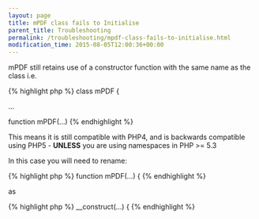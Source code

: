 ```yaml
---
layout: page
title: mPDF class fails to Initialise
parent_title: Troubleshooting
permalink: /troubleshooting/mpdf-class-fails-to-initialise.html
modification_time: 2015-08-05T12:00:36+00:00
---
```


mPDF still retains use of a constructor function with the same name as the class i.e.

{% highlight php %}
class mPDF {

...

function mPDF(...)
{% endhighlight %}

This means it is still compatible with PHP4, and is backwards compatible using PHP5 - **UNLESS** you are using namespaces in PHP &gt;= 5.3

In this case you will need to rename:

{% highlight php %}
function mPDF(...) {
{% endhighlight %}

as

{% highlight php %}
__construct(...) {
{% endhighlight %}

